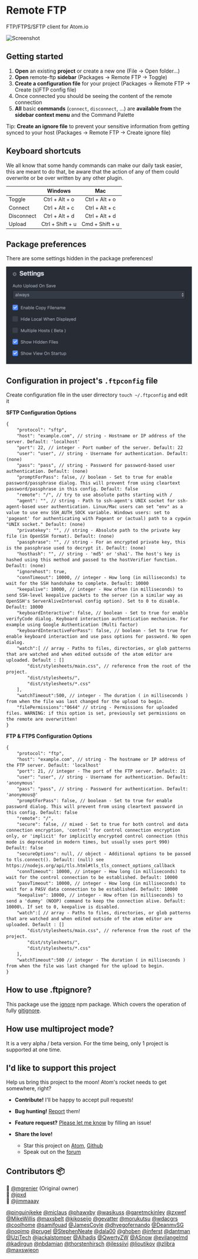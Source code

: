 # Remote FTP
FTP/FTPS/SFTP client for Atom.io

![Screenshot](https://raw.githubusercontent.com/icetee/remote-ftp/master/screenshot.png "Screenshot")

## Getting started

1. **Open** an existing **project** or create a new one (File -> Open folder...)
2. **Open** remote-ftp **sidebar** (Packages -> Remote FTP -> Toggle)
3. **Create a configuration file** for your project (Packages -> Remote FTP -> Create (s)FTP config file)
4. Once connected you should be seeing the content of the remote connection
5. **All** basic **commands** (`connect`, `disconnect`, ...) are **available from** the **sidebar context menu** and the Command Palette

Tip: **Create an ignore file** to prevent your sensitive information from getting synced to your host (Packages -> Remote FTP -> Create ignore file)

## Keyboard shortcuts

We all know that some handy commands can make our daily task easier, this are meant to do that, be aware that the action of any of them could overwrite or be over written by any other plugin.

|            |     Windows      |       Mac        |
|----------- | :--------------: | :--------------: |
| Toggle     |  Ctrl + Alt + o  | Ctrl + Alt + o   |
| Connect    |  Ctrl + Alt + c  | Ctrl + Alt + c   |
| Disconnect |  Ctrl + Alt + d  | Ctrl + Alt + d   |
| Upload     | Ctrl + Shift + u | Cmd + Shift + u  |

## Package preferences

There are some settings hidden in the package preferences!

![Screenshot of Settings](https://raw.githubusercontent.com/icetee/remote-ftp/master/screenshot-settings.png "Screenshot-settings")

## Configuration in project's `.ftpconfig` file
Create configuration file in the user dirrectory `touch ~/.ftpconfig` and edit it

**SFTP Configuration Options**

```
{
    "protocol": "sftp",
    "host": "example.com", // string - Hostname or IP address of the server. Default: 'localhost'
    "port": 22, // integer - Port number of the server. Default: 22
    "user": "user", // string - Username for authentication. Default: (none)
    "pass": "pass", // string - Password for password-based user authentication. Default: (none)
    "promptForPass": false, // boolean - Set to true for enable password/passphrase dialog. This will prevent from using cleartext password/passphrase in this config. Default: false
    "remote": "/", // try to use absolute paths starting with /
    "agent": "", // string - Path to ssh-agent's UNIX socket for ssh-agent-based user authentication. Linux/Mac users can set "env" as a value to use env SSH_AUTH_SOCK variable. Windows users: set to 'pageant' for authenticating with Pageant or (actual) path to a cygwin "UNIX socket." Default: (none)
    "privatekey": "", // string - Absolute path to the private key file (in OpenSSH format). Default: (none)
    "passphrase": "", // string - For an encrypted private key, this is the passphrase used to decrypt it. Default: (none)
    "hosthash": "", // string - 'md5' or 'sha1'. The host's key is hashed using this method and passed to the hostVerifier function. Default: (none)
    "ignorehost": true,
    "connTimeout": 10000, // integer - How long (in milliseconds) to wait for the SSH handshake to complete. Default: 10000
    "keepalive": 10000, // integer - How often (in milliseconds) to send SSH-level keepalive packets to the server (in a similar way as OpenSSH's ServerAliveInterval config option). Set to 0 to disable. Default: 10000
    "keyboardInteractive": false, // boolean - Set to true for enable verifyCode dialog. Keyboard interaction authentication mechanism. For example using Google Authentication (Multi factor)
    "keyboardInteractiveForPass": false, // boolean - Set to true for enable keyboard interaction and use pass options for password. No open dialog.
    "watch":[ // array - Paths to files, directories, or glob patterns that are watched and when edited outside of the atom editor are uploaded. Default : []
        "dist/stylesheets/main.css", // reference from the root of the project.
        "dist/stylesheets/",
        "dist/stylesheets/*.css"
    ],
    "watchTimeout":500, // integer - The duration ( in milliseconds ) from when the file was last changed for the upload to begin.
    "filePermissions":"0644" // string - Permissions for uploaded files. WARNING: if this option is set, previously set permissions on the remote are overwritten!
}
```

**FTP & FTPS Configuration Options**

```
{
    "protocol": "ftp",
    "host": "example.com", // string - The hostname or IP address of the FTP server. Default: 'localhost'
    "port": 21, // integer - The port of the FTP server. Default: 21
    "user": "user", // string - Username for authentication. Default: 'anonymous'
    "pass": "pass", // string - Password for authentication. Default: 'anonymous@'
    "promptForPass": false, // boolean - Set to true for enable password dialog. This will prevent from using cleartext password in this config. Default: false
    "remote": "/",
    "secure": false, // mixed - Set to true for both control and data connection encryption, 'control' for control connection encryption only, or 'implicit' for implicitly encrypted control connection (this mode is deprecated in modern times, but usually uses port 990) Default: false
    "secureOptions": null, // object - Additional options to be passed to tls.connect(). Default: (null) see https://nodejs.org/api/tls.html#tls_tls_connect_options_callback
    "connTimeout": 10000, // integer - How long (in milliseconds) to wait for the control connection to be established. Default: 10000
    "pasvTimeout": 10000, // integer - How long (in milliseconds) to wait for a PASV data connection to be established. Default: 10000
    "keepalive": 10000, // integer - How often (in milliseconds) to send a 'dummy' (NOOP) command to keep the connection alive. Default: 10000\. If set to 0, keepalive is disabled.
    "watch":[ // array - Paths to files, directories, or glob patterns that are watched and when edited outside of the atom editor are uploaded. Default : []
        "dist/stylesheets/main.css", // reference from the root of the project.
        "dist/stylesheets/",
        "dist/stylesheets/*.css"
    ],
    "watchTimeout":500 // integer - The duration ( in milliseconds ) from when the file was last changed for the upload to begin.
}
```

## How to use .ftpignore?

This package use the [ignore](https://www.npmjs.com/package/ignore) npm package. Which covers the operation of fully [gitignore](https://git-scm.com/docs/gitignore).

## How use multiproject mode?

It is a very alpha / beta version. For the time being, only 1 project is supported at one time.

## I'd like to support this project

Help us bring this project to the moon! Atom's rocket needs to get somewhere, right?

- **Contribute!** I'll be happy to accept pull requests!
- **Bug hunting!** [Report](https://github.com/icetee/remote-ftp/issues) them!
- **Feature request?** [Please let me know](https://github.com/icetee/remote-ftp/issues) by filling an issue!
- **Share the love!**

  - Star this project on [Atom](https://atom.io/packages/remote-ftp), [Github](https://github.com/icetee/remote-ftp)
  - Speak out on the [forum](https://discuss.atom.io/)

## Contributors :package:

:1st_place_medal: [@mgrenier](https://github.com/mgrenier) (Original owner)  
:2nd_place_medal: [@jpxd](https://github.com/jpxd)  
:3rd_place_medal: [@jimmaaay](https://github.com/jimmaaay)  

[@pinguinjkeke](https://github.com/pinguinjkeke)
[@miclaus](https://github.com/miclaus)
[@phawxby](https://github.com/phawxby)
[@wasikuss](https://github.com/wasikuss)
[@garetmckinley](https://github.com/garetmckinley)
[@zxwef](https://github.com/zxwef)
[@MikeWillis](https://github.com/MikeWillis)
[@maxsbelt](https://github.com/maxsbelt)
[@kikoseijo](https://github.com/kikoseijo)
[@gevatter](https://github.com/gevatter)
[@morukutsu](https://github.com/morukutsu)
[@wdacgrs](https://github.com/wdacgrs)
[@coolhome](https://github.com/coolhome)
[@samifouad](https://github.com/samifouad)
[@JamesCoyle](https://github.com/JamesCoyle)
[@dhyegofernando](https://github.com/dhyegofernando)
[@DeanmvSG](https://github.com/DeanmvSG)
[@nopjmp](https://github.com/nopjmp)
[@prugel](https://github.com/prugel)
[@StephenNeate](https://github.com/StephenNeate)
[@dala00](https://github.com/dala00)
[@ghoben](https://github.com/ghoben)
[@inferst](https://github.com/inferst)
[@dantman](https://github.com/dantman)
[@UziTech](https://github.com/UziTech)
[@jackalstomper](https://github.com/jackalstomper)
[@Alhadis](https://github.com/Alhadis)
[@QwertyZW](https://github.com/QwertyZW)
[@ASnow](https://github.com/ASnow)
[@evilangelmd](https://github.com/evilangelmd)
[@kadirgun](https://github.com/kadirgun)
[@nbdamian](https://github.com/nbdamian)
[@thorstenhirsch](https://github.com/thorstenhirsch)
[@ilessiivi](https://github.com/ilessiivi)
[@lioutikov](https://github.com/lioutikov)
[@zlibra](https://github.com/zlibra)  
[@maxswjeon](https://github.com/maxswjeon)  
